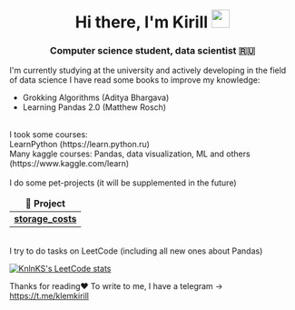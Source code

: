 <h1 align="center">Hi there, I'm Kirill</a> 
<img src="https://github.com/blackcater/blackcater/raw/main/images/Hi.gif" height="32"/></h1>
<h3 align="center">Computer science student, data scientist 🇷🇺</h3>

I'm currently studying at the university and actively developing in the field of data science
I have read some books to improve my knowledge:
* Grokking Algorithms (Aditya Bhargava)
* Learning Pandas 2.0 (Matthew Rosch)
<br>
I took some courses: <br>
LearnPython (https://learn.python.ru) <br>
Many kaggle courses: Pandas, data visualization, ML and others (https://www.kaggle.com/learn)
<br>
<br>
I do some pet-projects (it will be supplemented in the future)
<table>
  <thead align="center">
    <tr border: none;>
      <td><b>📘 Project</b></td>
    </tr>
  </thead>
  <tbody>
    <tr>
      <td><a href="https://github.com/KirillKlem/storage_costs"><b>storage_costs</b></a></td>
    </tr>
  </tbody>
</table>

<br>
I try to do tasks on LeetCode (including all new ones about Pandas) <br>

[![KnlnKS's LeetCode stats](https://leetcode-stats-six.vercel.app/api?username=KlemKirill)](https://github.com/madushadhanushka/github-readme)

Thanks for reading❤️
To write to me, I have a telegram -> https://t.me/klemkirill

<!--


- 🔭 I’m currently working on ...
- 🌱 I’m currently learning ...
- 👯 I’m looking to collaborate on ...
- 🤔 I’m looking for help with ...
- 💬 Ask me about ...
- 📫 How to reach me: ...
- 😄 Pronouns: ...
- ⚡ Fun fact: ...
-->
